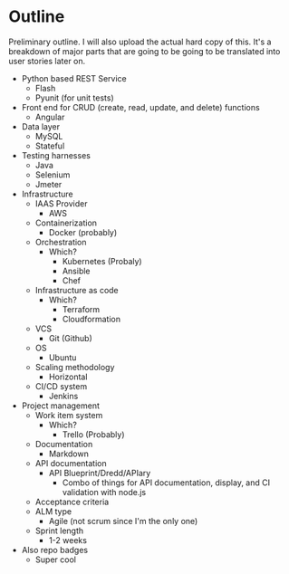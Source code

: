# Outline

Preliminary outline. I will also upload the actual hard copy of this. It's a breakdown of major parts that are going to be going to be translated into user stories later on.

- Python based REST Service
  - Flash
  - Pyunit (for unit tests)
- Front end for CRUD (create, read, update, and delete) functions
  - Angular
- Data layer
  - MySQL
  - Stateful
- Testing harnesses
  - Java
  - Selenium
  - Jmeter
- Infrastructure
  - IAAS Provider
    - AWS
  - Containerization
    - Docker (probably)
  - Orchestration
    - Which?
      - Kubernetes (Probaly)
      - Ansible
      - Chef
  - Infrastructure as code
    - Which?
      - Terraform
      - Cloudformation
  - VCS
    - Git (Github)
  - OS
    - Ubuntu
  - Scaling methodology
    - Horizontal
  - CI/CD system
    - Jenkins
- Project management
  - Work item system
    - Which?
      - Trello (Probably)
  - Documentation
    - Markdown
  - API documentation
    - API Blueprint/Dredd/APIary
      - Combo of things for API documentation, display, and CI validation with node.js
  - Acceptance criteria
  - ALM type
    - Agile (not scrum since I'm the only one)
  - Sprint length
    - 1-2 weeks
- Also repo badges
  - Super cool